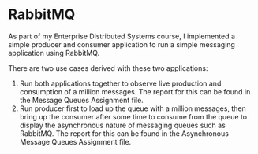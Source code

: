 # RabbitMQ
As part of my Enterprise Distributed Systems course, I implemented a simple producer and consumer application to run a simple messaging application using RabbitMQ.

There are two use cases derived with these two applications:
1. Run both applications together to observe live production and consumption of a million messages. The report for this can be found in the Message Queues Assignment file.
2. Run producer first to load up the queue with a million messages, then bring up the consumer after some time to consume from the queue to display the asynchronous nature of messaging queues such as RabbitMQ. The report for this can be found in the Asynchronous Message Queues Assignment file.
